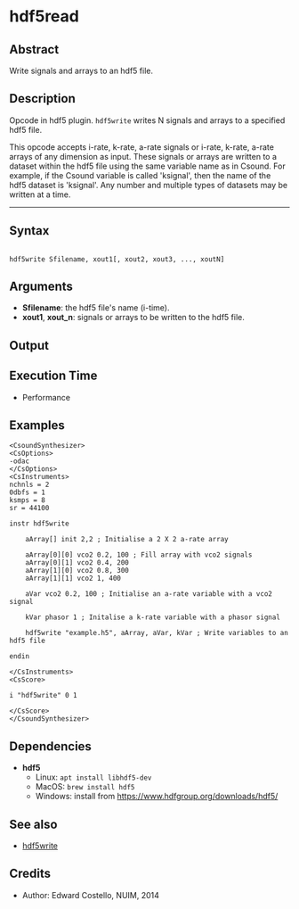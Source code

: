 # hdf5read

## Abstract

 Write signals and arrays to an hdf5 file. 


## Description

Opcode in hdf5 plugin. `hdf5write` writes N signals and arrays to a specified hdf5 file. 

This opcode accepts i-rate, k-rate, a-rate signals or i-rate, k-rate, a-rate arrays of any dimension 
as input. These signals or arrays are written to a dataset within the hdf5 file using the same variable
 name as in Csound. For example, if the Csound variable is called 'ksignal', then the name of the hdf5 
 dataset is 'ksignal'. Any number and multiple types of datasets may be written at a time. 


---------------------------

## Syntax


```csound

hdf5write Sfilename, xout1[, xout2, xout3, ..., xoutN]

```
    
## Arguments


* **Sfilename**: the hdf5 file's name (i-time).
* **xout1**, **xout_n**: signals or arrays to be written to the hdf5 file. 

## Output

## Execution Time

* Performance

## Examples


```csound
<CsoundSynthesizer>
<CsOptions>
-odac
</CsOptions>
<CsInstruments>
nchnls = 2
0dbfs = 1
ksmps = 8
sr = 44100

instr hdf5write

    aArray[] init 2,2 ; Initialise a 2 X 2 a-rate array

    aArray[0][0] vco2 0.2, 100 ; Fill array with vco2 signals
    aArray[0][1] vco2 0.4, 200
    aArray[1][0] vco2 0.8, 300
    aArray[1][1] vco2 1, 400

    aVar vco2 0.2, 100 ; Initialise an a-rate variable with a vco2 signal

    kVar phasor 1 ; Initalise a k-rate variable with a phasor signal

    hdf5write "example.h5", aArray, aVar, kVar ; Write variables to an hdf5 file

endin

</CsInstruments>
<CsScore>

i "hdf5write" 0 1

</CsScore>
</CsoundSynthesizer>
```

## Dependencies

* **hdf5**
	* Linux: `apt install libhdf5-dev`
	* MacOS: `brew install hdf5`
	* Windows: install from https://www.hdfgroup.org/downloads/hdf5/

## See also

* [hdf5write](hdf5write.md)


## Credits

* Author: Edward Costello, NUIM, 2014
